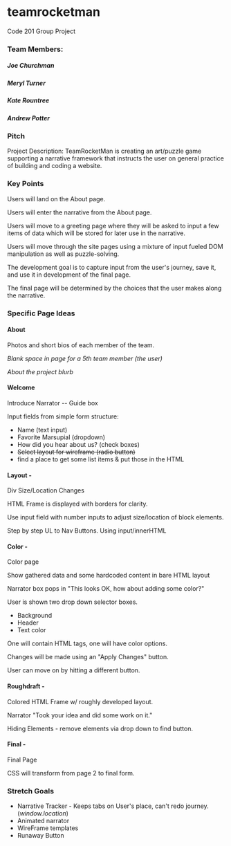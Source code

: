 # teamrocketman
Code 201 Group Project

### Team Members:

##### Joe Churchman
##### Meryl Turner
##### Kate Rountree
##### Andrew Potter

### Pitch

Project Description: TeamRocketMan is creating an art/puzzle game supporting a narrative framework that instructs the user on general practice of building and coding a website.

### Key Points

Users will land on the About page.

Users will enter the narrative from the About page.

Users will move to a greeting page where they will be asked to input a few items of data which will be stored for later use in the narrative.

Users will move through the site pages using a mixture of input fueled DOM manipulation as well as puzzle-solving.

The development goal is to capture input from the user's journey, save it, and use it in development of the final page.

The final page will be determined by the choices that the user makes along the narrative.

### Specific Page Ideas

#### About
Photos and short bios of each member of the team.

*Blank space in page for a 5th team member (the user)*

*About the project blurb*


#### Welcome
Introduce Narrator -- Guide box

Input fields from simple form structure:
- Name (text input)
- Favorite Marsupial (dropdown)
- How did you hear about us? (check boxes)
- ~~Select layout for wireframe (radio button)~~
- find a place to get some list items & put those in the HTML

#### Layout - 
Div Size/Location Changes

HTML Frame is displayed with borders for clarity.

Use input field with number inputs to adjust size/location of block elements.

Step by step UL to Nav Buttons. Using input/innerHTML

#### Color - 
Color page

Show gathered data and some hardcoded content in bare HTML layout

Narrator box pops in "This looks OK, how about adding some color?"

User is shown two drop down selector boxes.
- Background
- Header
- Text color

One will contain HTML tags, one will have color options.

Changes will be made using an "Apply Changes" button.

User can move on by hitting a different button.

#### Roughdraft - 
Colored HTML Frame w/ roughly developed layout.

Narrator "Took your idea and did some work on it." 

Hiding Elements - remove elements via drop down to find button.

#### Final - 
Final Page

CSS will transform from page 2 to final form.




### Stretch Goals
- Narrative Tracker - Keeps tabs on User's place, can't redo journey. (*window.location*)
- Animated narrator
- WireFrame templates
- Runaway Button